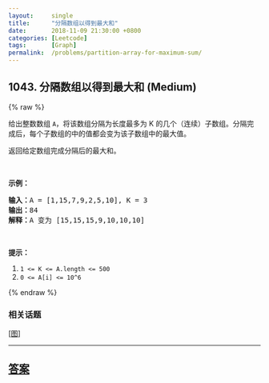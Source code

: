 ```yaml
---
layout:     single
title:      "分隔数组以得到最大和"
date:       2018-11-09 21:30:00 +0800
categories: [Leetcode]
tags:       [Graph]
permalink:  /problems/partition-array-for-maximum-sum/
---
```


## 1043. 分隔数组以得到最大和 (Medium)

{% raw %}

<p>给出整数数组&nbsp;<code>A</code>，将该数组分隔为长度最多为 K 的几个（连续）子数组。分隔完成后，每个子数组的中的值都会变为该子数组中的最大值。</p>

<p>返回给定数组完成分隔后的最大和。</p>

<p>&nbsp;</p>

<p><strong>示例：</strong></p>

<pre><strong>输入：</strong>A = [1,15,7,9,2,5,10], K = 3
<strong>输出：</strong>84
<strong>解释：</strong>A 变为 [15,15,15,9,10,10,10]</pre>

<p>&nbsp;</p>

<p><strong>提示：</strong></p>

<ol>
	<li><code>1 &lt;= K &lt;= A.length&nbsp;&lt;= 500</code></li>
	<li><code>0 &lt;= A[i] &lt;= 10^6</code></li>
</ol>

{% endraw %}

### 相关话题
  [[图](https://github.com/openset/leetcode/tree/master/tag/graph/README.md)]

---

## [答案](https://github.com/openset/leetcode/tree/master/problems/partition-array-for-maximum-sum)
